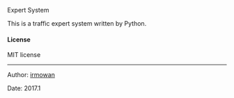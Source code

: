 Expert System

This is a traffic expert system written by Python.



#### License

MIT license

---

Author: [irmowan](https://github.com/irmowan)

Date: 2017.1
